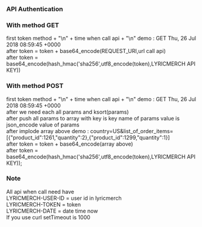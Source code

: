 ### API Authentication
  ### With method GET
  first token  method  +  "\n" +  time when call api +  "\n" demo : GET Thu, 26 Jul 2018 08:59:45 +0000 <br />
  after token  = token + base64_encode(REQUEST_URI,url call api) <br />
  after token = base64_encode(hash_hmac('sha256',utf8_encode(token),LYRICMERCH API KEY)) <br />
  ### With method POST
  first token  method  +  "\n" +  time when call api +  "\n" demo : GET Thu, 26 Jul 2018 08:59:45 +0000 <br />
  after we need each all params and ksort(params) <br />
  after push all params to array with key is key name of params value is json_encode value of params <br />
  after implode array above demo : country=US&list_of_order_items=[{"product_id":1261,"quantity":2},{"product_id":1299,"quantity":1}] <br />
  after token = token +  base64_encode(array above) <br />
  after token = base64_encode(hash_hmac('sha256',utf8_encode(token),LYRICMERCH API KEY)); <br />
### Note
  All api when call need have <br /> 
   LYRICMERCH-USER-ID = user id in lyricmerch <br />
   LYRICMERCH-TOKEN = token <br />
   LYRICMERCH-DATE = date time now <br />
  If you use curl setTimeout is 1000 <br />
  
